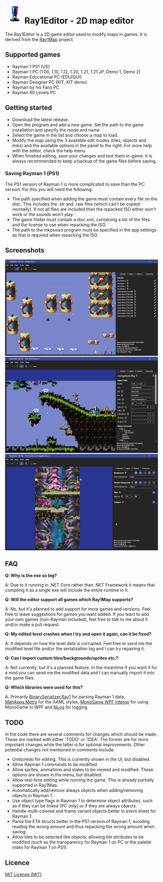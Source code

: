 # ![Alt text](img/IconSmall.png "Ray1Editor")Ray1Editor - 2D map editor
The Ray1Editor is a 2D game editor used to modify maps in games. It is derived from the [Ray1Map](https://github.com/Adsolution/Ray1Map) project.

## Supported games
* Rayman 1 PS1 (US)
* Rayman 1 PC (1.00, 1.10, 1.12, 1.20, 1.21, 1.21 JP, Demo 1, Demo 2)
* Rayman Educational PC (EDU/QUI)
* Rayman Designer PC (KIT, KIT demo)
* Rayman by his Fans PC
* Rayman 60 Levels PC

## Getting started
* Download the latest release.
* Open the program and add a new game. Set the path to the game installation and specify the mode and name.
* Select the game in the list and choose a map to load.
* Modify the map using the 3 available edit modes (tiles, objects and links) and the available options in the panel to the right. For more help with the editor, check the help menu.
* When finished editing, save your changes and test them in-game. It is always recommended to keep a backup of the game files before saving.

### Saving Rayman 1 (PS1)
The PS1 version of Rayman 1 is more complicated to save than the PC version. For this you will need the following:
* The path specified when adding the game must contain every file on the disc. This includes the .str and .raw files (which can't be copied normally). If not all files are included then the repacked ISO either won't work or the sounds won't play.
* The game folder must contain a disc.xml, containing a list of the files and the license to use when repacking the ISO.
* The path to the mkpsxiso program must be specified in the app settings as that is required when repacking the ISO.

## Screenshots
![Tile Editor](img/TileEditor.png)
![Object Editor](img/ObjEditor.png)
![Layer Editor](img/LayerEditor.png)

## FAQ
**Q: Why is the exe so big?**

A: Due to it running in .NET Core rather than .NET Framework it means that compiling it as a single exe will include the entire runtime in it.

**Q: Will the editor support all games which Ray1Map supports?**

A: No, but it's planned to add support for more games and versions. Feel free to leave suggestions for games you want added. If you want to add your own games (non-Rayman included), feel free to talk to me about it and/or make a pull request.

**Q: My edited level crashes when I try and open it again, can it be fixed?**

A: It depends on how the level data is corrupted. Feel free to send me the modified level file and/or the serialization log and I can try repairing it.

**Q: Can I import custom tiles/backgrounds/sprites etc.?**

A: Not currently, but it's a planned feature. In the meantime if you want it for a mod you can send me the modified data and I can manually import it into the game files.

**Q: Which libraries were used for this?**

A: Primarily [BinarySerializer.Ray1](https://github.com/RayCarrot/BinarySerializer.Ray) for parsing Rayman 1 data, [MahApps.Metro](https://github.com/MahApps/MahApps.Metro) for the XAML styles, [MonoGame WPF Interop](https://github.com/MarcStan/monogame-framework-wpfinterop) for using MonoGame in WPF and [NLog](https://github.com/NLog/NLog) for logging.

## TODO
In the code there are several comments for changes which should be made. These are marked with either 'TODO' or 'IDEA'. The former are for more improtant changes while the latter is for optional improvements. Other potential changes not mentioned in comments include:
* Undo/redo for editing. This is currently shown in the UI, but disabled.
* Allow Rayman 1 commands to be modified.
* Allow sprites, animations and states to be viewed and modified. These options are shown in the menu, but disabled.
* Allow real-time editing while running the game. This is already partially supported in Ray1Map.
* Automatically add/remove always objects when adding/removing objects in Rayman 1.
* Use object type flags in Rayman 1 to determine object attributes, such as if they can be linked (PC only) or if they are always objects.
* Handle multi-colored and frame variant objects better in event sheet for Rayman 1.
* Parse the ETA structs better in the PS1 version of Rayman 1, avoiding reading the wrong amount and thus repacking the wrong amount when saving.
* Allow tiles to be selected like objects, allowing tile attributes to be modified (such as the transparency for Rayman 1 on PC or the palette index for Rayman 1 on PS1).

## Licence

[MIT License (MIT)](./LICENSE)